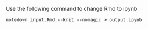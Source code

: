 Use the following command to change Rmd to ipynb

```
notedown input.Rmd --knit --nomagic > output.ipynb
```


